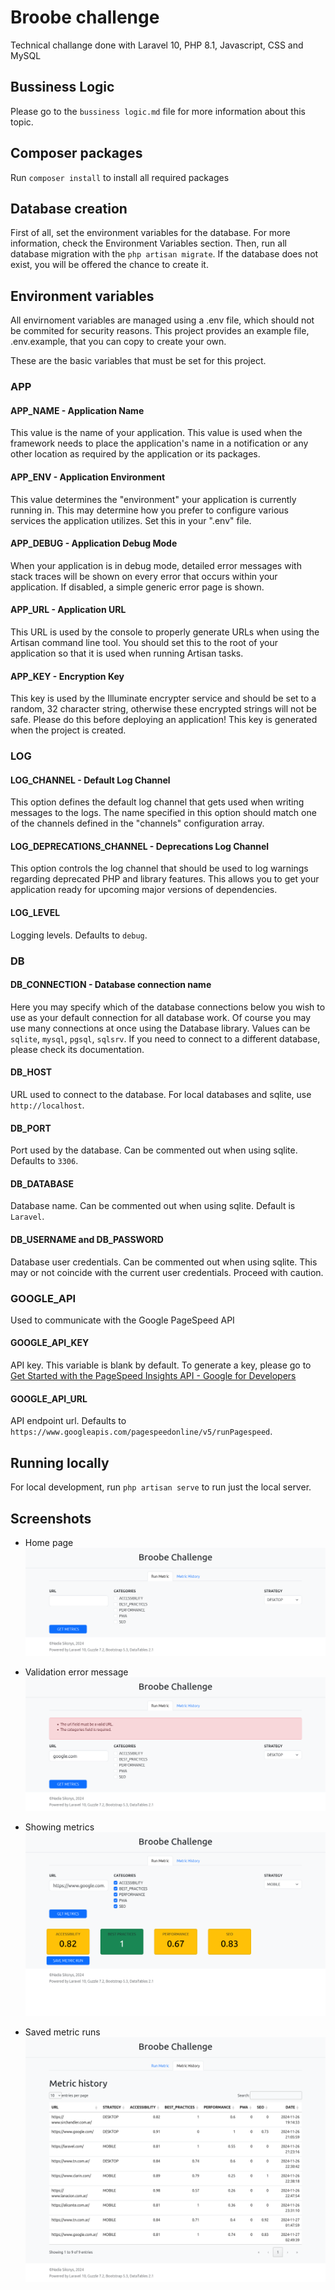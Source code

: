 # Broobe challenge 
Technical challange done with Laravel 10, PHP 8.1, Javascript, CSS and MySQL

## Bussiness Logic
Please go to the `bussiness logic.md` file for more information about this topic.

## Composer packages
Run `composer install` to install all required packages

## Database creation
First of all, set the environment variables for the database. For more information, check the Environment Variables section.
Then, run all database migration with the `php artisan migrate`. If the database does not exist, you will be offered the chance to create it.

## Environment variables
All envirnoment variables are managed using a .env file, which should not be commited for security reasons. This project provides an example file, .env.example, that you can copy to create your own.

These are the basic variables that must be set for this project.

### APP
#### APP_NAME - Application Name
This value is the name of your application. This value is used when the framework needs to place the application's name in a notification or any other location as required by the application or its packages.

#### APP_ENV - Application Environment
This value determines the "environment" your application is currently running in. This may determine how you prefer to configure various services the application utilizes. Set this in your ".env" file.

#### APP_DEBUG - Application Debug Mode
When your application is in debug mode, detailed error messages with stack traces will be shown on every error that occurs within your application. If disabled, a simple generic error page is shown.

#### APP_URL - Application URL
This URL is used by the console to properly generate URLs when using the Artisan command line tool. You should set this to the root of your application so that it is used when running Artisan tasks.

#### APP_KEY -  Encryption Key
This key is used by the Illuminate encrypter service and should be set to a random, 32 character string, otherwise these encrypted strings will not be safe. Please do this before deploying an application! This key is generated when the project is created.

### LOG
#### LOG_CHANNEL - Default Log Channel
This option defines the default log channel that gets used when writing messages to the logs. The name specified in this option should match one of the channels defined in the "channels" configuration array. 

#### LOG_DEPRECATIONS_CHANNEL - Deprecations Log Channel
This option controls the log channel that should be used to log warnings regarding deprecated PHP and library features. This allows you to get your application ready for upcoming major versions of dependencies. 

#### LOG_LEVEL
Logging levels. Defaults to `debug`.

### DB 
#### DB_CONNECTION  - Database connection name
Here you may specify which of the database connections below you wish to use as your default connection for all database work. Of course you may use many connections at once using the Database library. Values can be `sqlite`, `mysql`, `pgsql`, `sqlsrv`. If you need to connect to a different database, please check its documentation.

#### DB_HOST
URL used to connect to the database. For local databases and sqlite, use `http://localhost`.

#### DB_PORT
Port used by the database. Can be commented out when using sqlite. Defaults to `3306`.

#### DB_DATABASE
Database name. Can be commented out when using sqlite. Default is `Laravel`.

#### DB_USERNAME and DB_PASSWORD
Database user credentials. Can be commented out when using sqlite. This may or not coincide with the current user credentials. Proceed with caution.

### GOOGLE_API
Used to communicate with the Google PageSpeed API
#### GOOGLE_API_KEY
API key. This variable is blank by default. To generate a key, please go to [Get Started with the PageSpeed Insights API - Google for Developers](https://developers.google.com/speed/docs/insights/v5/get-started)

#### GOOGLE_API_URL
API endpoint url. Defaults to `https://www.googleapis.com/pagespeedonline/v5/runPagespeed`.

## Running locally
For local development, run `php artisan serve` to run just the local server.

## Screenshots
* Home page
![Home page](/screenshots/Run%20metric%20page.png)

* Validation error message
![Validation error message](/screenshots/Validation%20fail%20message.png)

* Showing metrics
![Metrics results](/screenshots/Results%20page.png)

* Saved metric runs
![Metrics history page](/screenshots/Metric%20history%20page.png)
